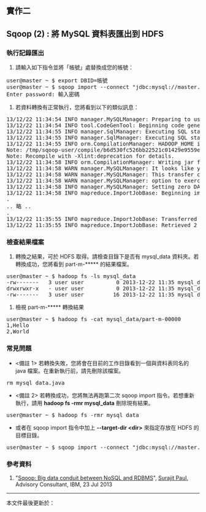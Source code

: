 ## 實作二

## Sqoop (2) : 將 MySQL 資料表匯出到 HDFS

### 執行記錄匯出

1. 請輸入如下指令並將「帳號」處替換成您的帳號：
<pre>
user@master ~ $ export DBID=帳號
user@master ~ $ sqoop import --connect "jdbc:mysql://master.3du.me/$DBID" --table mysql_data --username $DBID -P
Enter password: 輸入密碼
</pre>
1. 若資料轉換有正常執行，您將看到以下的類似訊息：
<pre>
13/12/22 11:34:54 INFO manager.MySQLManager: Preparing to use a MySQL streaming resultset.
13/12/22 11:34:54 INFO tool.CodeGenTool: Beginning code generation
13/12/22 11:34:55 INFO manager.SqlManager: Executing SQL statement: SELECT t.* FROM `mysql_data` AS t LIMIT 1
13/12/22 11:34:55 INFO manager.SqlManager: Executing SQL statement: SELECT t.* FROM `mysql_data` AS t LIMIT 1
13/12/22 11:34:55 INFO orm.CompilationManager: HADOOP_HOME is /opt/hadoopmr
Note: /tmp/sqoop-user/compile/b6d530fc526bb22521c01429e9559e63/mysql_data.java uses or overrides a deprecated API.
Note: Recompile with -Xlint:deprecation for details.
13/12/22 11:34:58 INFO orm.CompilationManager: Writing jar file: /tmp/sqoop-user/compile/b6d530fc526bb22521c01429e9559e63/mysql_data.jar
13/12/22 11:34:58 WARN manager.MySQLManager: It looks like you are importing from mysql.
13/12/22 11:34:58 WARN manager.MySQLManager: This transfer can be faster! Use the --direct
13/12/22 11:34:58 WARN manager.MySQLManager: option to exercise a MySQL-specific fast path.
13/12/22 11:34:58 INFO manager.MySQLManager: Setting zero DATETIME behavior to convertToNull (mysql)
13/12/22 11:34:58 INFO mapreduce.ImportJobBase: Beginning import of mysql_data
.
.. 略 ..
.
13/12/22 11:35:55 INFO mapreduce.ImportJobBase: Transferred 0 bytes in 55.3172 seconds (0 bytes/sec)
13/12/22 11:35:55 INFO mapreduce.ImportJobBase: Retrieved 2 records.
</pre>

### 檢查結果檔案

1. 轉換之結果，可於 HDFS 取得。請檢查目錄下是否有 mysql_data 資料夾。若轉換成功，您將看到 part-m-***** 的結果檔案。
<pre>
user@master ~ $ hadoop fs -ls mysql_data
-rw-------   3 user user          0 2013-12-22 11:35 mysql_data/_SUCCESS
drwxrwxr-x   - user user          0 2013-12-22 11:35 mysql_data/_logs
-rw-------   3 user user         16 2013-12-22 11:35 mysql_data/part-m-00000
</pre>
1. 檢視 part-m-***** 轉換結果
<pre>
user@master ~ $ hadoop fs -cat mysql_data/part-m-00000
1,Hello
2,World
</pre>

### 常見問題

* <備註 1> 若轉換失敗，您將會在目前的工作目錄看到一個與資料表同名的 java 檔案。在重新執行前，請先刪除該檔案。
<pre>
rm mysql_data.java
</pre>
* <備註 2> 若轉換成功，您將無法再跑第二次 sqoop import 指令。若想重新執行，請用 **hadoop fs -rmr mysql_data** 刪除現有結果。
<pre>
user@master ~ $ hadoop fs -rmr mysql_data
</pre>
* 或者在 sqoop import 指令中加上 **--target-dir \<dir\>** 來指定存放在 HDFS 的目標目錄。
<pre>
user@master ~ $ sqoop import --connect "jdbc:mysql://master.3du.me/$DBID" --table mysql_data --username $DBID -P --target-dir MYSQL_TMP
</pre>

### 參考資料

1. "[Sqoop: Big data conduit between NoSQL and RDBMS](http://www.ibm.com/developerworks/library/bd-sqoop/index.html)", [Surajit Paul](mailto:surajit.paul@in.ibm.com), Advisory Consultant, IBM, 23 Jul 2013

--------------------
本文件最後更新於：<script>document.write(document.lastModified);</script>
